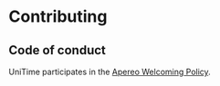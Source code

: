 # Contributing

## Code of conduct

UniTime participates in the [Apereo Welcoming Policy].

[Apereo Welcoming Policy]: https://www.apereo.org/content/apereo-welcoming-policy
